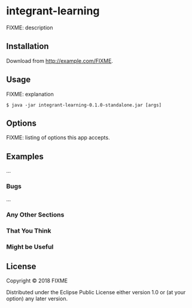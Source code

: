 # integrant-learning

FIXME: description

## Installation

Download from http://example.com/FIXME.

## Usage

FIXME: explanation

    $ java -jar integrant-learning-0.1.0-standalone.jar [args]

## Options

FIXME: listing of options this app accepts.

## Examples

...

### Bugs

...

### Any Other Sections
### That You Think
### Might be Useful

## License

Copyright © 2018 FIXME

Distributed under the Eclipse Public License either version 1.0 or (at
your option) any later version.
